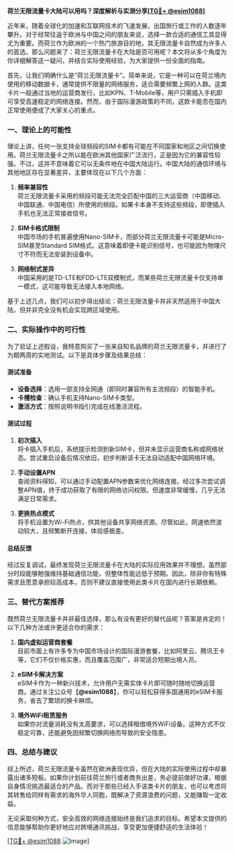 **荷兰无限流量卡大陆可以用吗？深度解析与实测分享[[TG💪+ @esim1088](https://t.me/s/esim1088)]**

近年来，随着全球化的加速和互联网技术的飞速发展，出国旅行或工作的人数逐年攀升。对于经常往返于欧洲与中国之间的朋友来说，选择一款合适的通信工具显得尤为重要。而荷兰作为欧洲的一个热门旅游目的地，其无限流量卡自然成为许多人的首选。那么问题来了：荷兰无限流量卡在大陆是否可用呢？本文将从多个角度为你详细解答这一疑问，并结合实际使用经验，为大家提供一份全面的指南。

首先，让我们明确什么是“荷兰无限流量卡”。简单来说，它是一种可以在荷兰境内使用的移动数据卡，通常提供不限量的网络服务，适合需要频繁上网的人群。这类卡片一般通过当地的运营商发行，比如KPN、T-Mobile等，用户只需插入手机即可享受高速稳定的网络连接。然而，由于国际漫游政策的不同，这款卡能否在国内正常使用便成了大家关心的重点。

### 一、理论上的可能性

理论上讲，任何一张支持全球频段的SIM卡都有可能在不同国家和地区之间切换使用。荷兰无限流量卡之所以能在欧洲其他国家广泛流行，正是因为它的兼容性较强。不过，这并不意味着它可以无条件地在中国大陆运行。中国大陆的通信环境与其他地区存在显著差异，主要体现在以下几个方面：

1. **频率兼容性**  
   荷兰无限流量卡采用的频段可能无法完全匹配中国的三大运营商（中国移动、中国联通、中国电信）所使用的频段。如果卡本身不支持这些频段，即使插入手机也无法正常接收信号。

2. **SIM卡格式限制**  
   中国市场的手机普遍使用Nano-SIM卡，而部分荷兰无限流量卡可能是Micro-SIM甚至Standard SIM格式。这意味着即便卡能识别信号，也可能因为物理尺寸不符而无法安装到设备中。

3. **网络制式差异**  
   中国采用的是TD-LTE和FDD-LTE双模制式，而某些荷兰无限流量卡仅支持单一模式，这可能导致无法接入本地网络。

基于上述几点，我们可以初步得出结论：荷兰无限流量卡并非天然适用于中国大陆，但并非完全没有机会实现跨区域使用。

### 二、实际操作中的可行性

为了验证上述假设，我特意购买了一张来自知名品牌的荷兰无限流量卡，并进行了为期两周的实地测试。以下是具体步骤及结果总结：

#### 测试准备
- **设备选择**：选用一部支持全网通（即同时兼容所有主流频段）的智能手机。
- **卡槽检查**：确认手机支持Nano-SIM卡类型。
- **激活方式**：按照说明书指引完成在线激活流程。

#### 测试过程
1. **初次插入**  
   将卡插入手机后，系统提示检测到新SIM卡，但并未显示运营商名称或网络状态。尝试重启设备后情况依旧，初步判断该卡无法自动适配中国网络环境。

2. **手动设置APN**  
   查阅资料得知，可以通过手动配置APN参数来优化网络连接。经过多次尝试调整APN值，终于成功获取了有限的网络访问权限。但速度非常缓慢，几乎无法满足日常需求。

3. **更换热点模式**  
   将手机设置为Wi-Fi热点，供其他设备共享网络资源。尽管如此，网速依然波动较大，且频繁断开连接，体验感极差。

#### 总结反馈
经过反复调试，最终发现荷兰无限流量卡在大陆的实际应用效果并不理想。虽然部分时段能够勉强维持基础通信功能，但整体性能远低于预期。因此，除非你有特殊需求且愿意承担较高成本，否则不建议直接使用此类卡片在国内进行长期依赖。

### 三、替代方案推荐

既然荷兰无限流量卡并非最佳选择，那么有没有更好的替代品呢？答案是肯定的！以下几种方法或许更适合你的需求：

1. **国内虚拟运营商套餐**  
   目前市面上有许多专为中国市场设计的国际漫游套餐，比如阿里云、腾讯王卡等，它们不仅价格实惠，而且覆盖范围广，非常适合短期出境人员。

2. **eSIM卡解决方案**  
   eSIM卡作为一种新兴技术，允许用户无需实体卡片即可随时随地切换运营商。通过关注公众号【**@esim1088**】，你可以轻松获得多国通用的eSIM卡服务，省去了繁琐的换卡麻烦。

3. **境外WiFi租赁服务**  
   如果你对流量消耗没有太高要求，可以选择租借境外WiFi设备。这种方式不仅稳定可靠，还能避免因频繁切换网络而导致的安全隐患。

### 四、总结与建议

综上所述，荷兰无限流量卡虽然在欧洲表现优异，但在大陆的实际使用过程中却暴露出诸多短板。如果你计划前往荷兰旅行或者商务出差，务必提前做好功课，根据自身情况挑选最适合的产品。而对于那些已经入手该类卡片的朋友，也可以考虑将其转售给同样有需求的海外华人同胞，既解决了资源浪费的问题，又能赚取一定收益。

无论采取何种方式，安全高效的网络连接始终是我们追求的目标。希望本文提供的信息能够帮助你更好地应对跨境通讯挑战，享受更加便捷舒适的生活体验！

[[TG💪+ @esim1088](https://t.me/s/esim1088) ![Image](https://i.postimg.cc/4NQfJmqS/Snipaste-2025-05-13-00-14-12.png)]